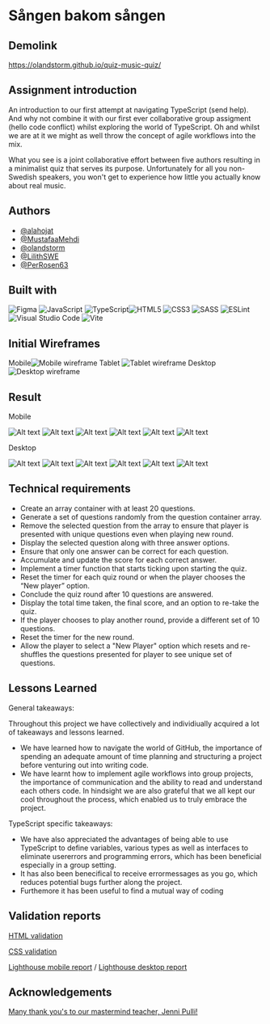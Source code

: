 # Sången bakom sången

## Demolink

https://olandstorm.github.io/quiz-music-quiz/

## Assignment introduction

An introduction to our first attempt at navigating TypeScript (send help). And why not combine it with our first ever collaborative group assigment (hello code conflict) whilst exploring the world of TypeScript. Oh and whilst we are at it we might as well throw the concept of agile workflows into the mix.

What you see is a joint collaborative effort between five authors resulting in a minimalist quiz that serves its purpose. Unfortunately for all you non-Swedish speakers, you won't get to experience how little you actually know about real music.

## Authors

- [@alahojat](https://www.github.com/alahojat)
- [@MustafaaMehdi](https://github.com/MustafaaMehdi)
- [@olandstorm](https://github.com/olandstorm)
- [@LilithSWE](https://github.com/LilithSWE)
- [@PerRosen63](https://github.com/PerRosen63)

## Built with

![Figma](https://img.shields.io/badge/figma-%23F24E1E.svg?style=for-the-badge&logo=figma&logoColor=white) ![JavaScript](https://img.shields.io/badge/javascript-%23323330.svg?style=for-the-badge&logo=javascript&logoColor=%23F7DF1E) ![TypeScript](https://img.shields.io/badge/typescript-%23007ACC.svg?style=for-the-badge&logo=typescript&logoColor=white)![HTML5](https://img.shields.io/badge/html5-%23E34F26.svg?style=for-the-badge&logo=html5&logoColor=white) ![CSS3](https://img.shields.io/badge/css3-%231572B6.svg?style=for-the-badge&logo=css3&logoColor=white) ![SASS](https://img.shields.io/badge/SASS-hotpink.svg?style=for-the-badge&logo=SASS&logoColor=white) ![ESLint](https://img.shields.io/badge/ESLint-4B3263?style=for-the-badge&logo=eslint&logoColor=white) ![Visual Studio Code](https://img.shields.io/badge/Visual%20Studio%20Code-0078d7.svg?style=for-the-badge&logo=visual-studio-code&logoColor=white) ![Vite](https://img.shields.io/badge/vite-%23646CFF.svg?style=for-the-badge&logo=vite&logoColor=white)

## Initial Wireframes

Mobile![Mobile wireframe](devdocs/wireframes/mobile-wireframe.PNG) Tablet ![Tablet wireframe](devdocs/wireframes/tablet-wireframe.PNG) Desktop ![Desktop wireframe](devdocs/wireframes/desktop-wireframe.PNG)

## Result

Mobile

![Alt text](devdocs/final/Mobile-start.jpg) ![Alt text](devdocs/final/Mobile-name.jpg) ![Alt text](devdocs/final/Mobile-question.jpg) ![Alt text](devdocs/final/Mobile-right.jpg) ![Alt text](devdocs/final/Mobile-wrong.jpg) ![Alt text](devdocs/final/Mobile-result.jpg)

Desktop

![Alt text](devdocs/final/Desktop-start.jpg) ![Alt text](devdocs/final/Desktop-name.jpg) ![Alt text](devdocs/final/Desktop-question.jpg) ![Alt text](devdocs/final/Desktop-right.jpg) ![Alt text](devdocs/final/Desktop-wrong.jpg) ![Alt text](devdocs/final/Desktop-result.jpg)

## Technical requirements

- Create an array container with at least 20 questions.
- Generate a set of questions randomly from the question container array.
- Remove the selected question from the array to ensure that player is presented with unique questions even when playing new round.
- Display the selected question along with three answer options.
- Ensure that only one answer can be correct for each question.
- Accumulate and update the score for each correct answer.
- Implement a timer function that starts ticking upon starting the quiz.
- Reset the timer for each quiz round or when the player chooses the “New player” option.
- Conclude the quiz round after 10 questions are answered.
- Display the total time taken, the final score, and an option to re-take the quiz.
- If the player chooses to play another round, provide a different set of 10 questions.
- Reset the timer for the new round.
- Allow the player to select a "New Player" option which resets and re-shuffles the questions presented for player to see unique set of questions.

## Lessons Learned

General takeaways:

Throughout this project we have collectively and individiually acquired a lot of takeaways and lessons learned.

- We have learned how to navigate the world of GitHub, the importance of spending an adequate amount of time planning and structuring a project before venturing out into writing code.
- We have learnt how to implement agile workflows into group projects, the importance of communication and the ability to read and understand each others code. In hindsight we are also grateful that we all kept our cool throughout the process, which enabled us to truly embrace the project.

TypeScript specific takeaways:

- We have also appreciated the advantages of being able to use TypeScript to define variables, various types as well as interfaces to eliminate usererrors and programming errors, which has been beneficial especially in a group setting.
- It has also been benecifical to receive errormessages as you go, which reduces potential bugs further along the project.
- Furthemore it has been useful to find a mutual way of coding

## Validation reports

[HTML validation](devdocs\validation\HTML_validation.pdf)

[CSS validation](devdocs\validation\CSS_validation.pdf)

[Lighthouse mobile report](devdocs\validation\Mobile_Lighthouse.png) / [Lighthouse desktop report](devdocs\validation\Desktop_Lighthouse.png)

## Acknowledgements

[Many thank you's to our mastermind teacher, Jenni Pulli!](https://github.com/postmodernistx)

